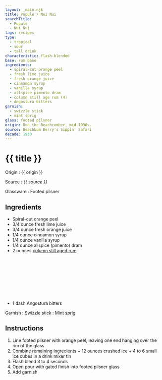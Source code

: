 ```yaml
---
layout: _main.njk
title: Pupule / Nui Nui
searchTitle:
  - Pupule
  - Nui Nui
tags: recipes
type: 
  - tropical
  - sour
  - tall drink
characteristic: flash-blended
base: rum base
ingredients:
  - spiral-cut orange peel
  - fresh lime juice
  - fresh orange juice
  - cinnamon syrup
  - vanilla syrup
  - allspice pimento dram
  - column still age rum (4)
  - Angostura bitters
garnish:
  - swizzle stick
  - mint sprig
glass: footed pilsner
origin: Don the Beachcomber, mid-1930s.
source: Beachbum Berry's Sippin' Safari
decade: 1930
---
```


<!-- markdownlint-disable MD025 -->
# {{ title }}
<!-- markdownlint-disable MD025 -->

Origin
  : {{ origin }}

Source
  : <cite>{{ source }}</cite>

Glassware
  : Footed pilsner

## Ingredients

- Spiral-cut orange peel
- 3/4 ounce fresh lime juice
- 3/4 ounce fresh orange juice
- 1/4 ounce cinnamon syrup
- 1/4 ounce vanilla syrup
- 1/4 ounce allspice (pimento) dram
- 2 ounces [column still aged rum](/rums/08-rum-column-still-aged/)<icon-l space="1em" class="bigger" label="(4)"><span class="with-icon"><svg class="icon"><use href="/assets/images/icons/circle-4.svg#circle-4"></use></svg></span></icon-l>
- 1 dash Angostura bitters

Garnish
  : Swizzle stick
  : Mint sprig

## Instructions

1. Line footed pilsner with orange peel, leaving one end hanging over the rim of the glass
2. Combine remaining ingredients + 12 ounces crushed ice + 4 to 6 small ice cubes in a drink mixer tin
3. Flash blend 3 to 4 seconds
4. Open pour with gated finish into footed pilsner glass
5. Add garnish
